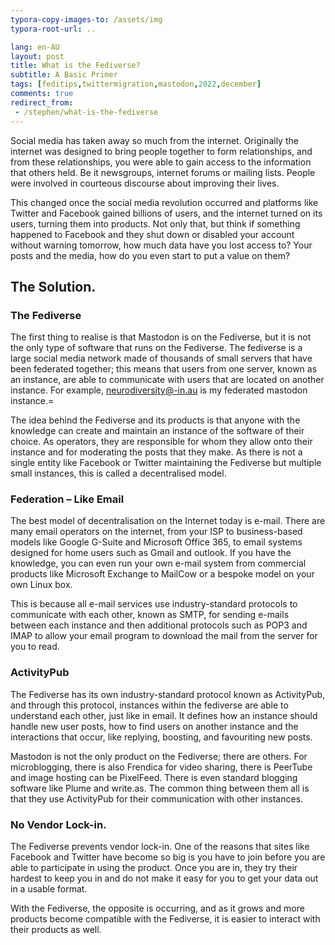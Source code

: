 ```yaml
---
typora-copy-images-to: /assets/img
typora-root-url: ..

lang: en-AU
layout: post
title: What is the Fediverse? 
subtitle: A Basic Primer
tags: [feditips,twittermigration,mastodon,2022,december]
comments: true
redirect_from:
 - /stephen/what-is-the-fediverse
---
```


Social media has taken away so much from the internet. Originally the internet was designed to bring people together to form relationships, and from these relationships, you were able to gain access to the information that others held. Be it newsgroups, internet forums or mailing lists. People were involved in courteous discourse about improving their lives.

This changed once the social media revolution occurred and platforms like Twitter and Facebook gained billions of users, and the internet turned on its users, turning them into products. Not only that, but think if something happened to Facebook and they shut down or disabled your account without warning tomorrow, how much data have you lost access to? Your posts and the media, how do you even start to put a value on them?

## The Solution.

### The Fediverse

The first thing to realise is that Mastodon is on the Fediverse, but it is not the only type of software that runs on the Fediverse. The fediverse is a large social media network made of thousands of small servers that have been federated together; this means that users from one server, known as an instance, are able to communicate with users that are located on another instance. For example, neurodiversity@-in.au is my federated mastodon instance.=

The idea behind the Fediverse and its products is that anyone with the knowledge can create and maintain an instance of the software of their choice. As operators, they are responsible for whom they allow onto their instance and for moderating the posts that they make. As there is not a single entity like Facebook or Twitter maintaining the Fediverse but multiple small instances, this is called a decentralised model.

### Federation – Like Email

The best model of decentralisation on the Internet today is e-mail. There are many email operators on the internet, from your ISP to business-based models like Google G-Suite and Microsoft Office 365, to email systems designed for home users such as Gmail and outlook. If you have the knowledge, you can even run your own e-mail system from commercial products like Microsoft Exchange to MailCow or a bespoke model on your own Linux box.

This is because all e-mail services use industry-standard protocols to communicate with each other, known as SMTP, for sending e-mails between each instance and then additional protocols such as POP3 and IMAP to allow your email program to download the mail from the server for you to read.

### ActivityPub

The Fediverse has its own industry-standard protocol known as ActivityPub, and through this protocol, instances within the fediverse are able to understand each other, just like in email. It defines how an instance should handle new user posts, how to find users on another instance and the interactions that occur, like replying, boosting, and favouriting new posts.

Mastodon is not the only product on the Fediverse; there are others. For microblogging, there is also Frendica for video sharing,  there is PeerTube and image hosting can be PixelFeed. There is even standard blogging software like Plume and write.as. The common thing between them all is that they use ActivityPub for their communication with other instances.

### No Vendor Lock-in.

The Fediverse prevents vendor lock-in. One of the reasons that sites like Facebook and Twitter have become so big is you have to join before you are able to participate in using the product. Once you are in, they try their hardest to keep you in and do not make it easy for you to get your data out in a usable format.

With the Fediverse, the opposite is occurring, and as it grows and more products become compatible with the Fediverse, it is easier to interact with their products as well.